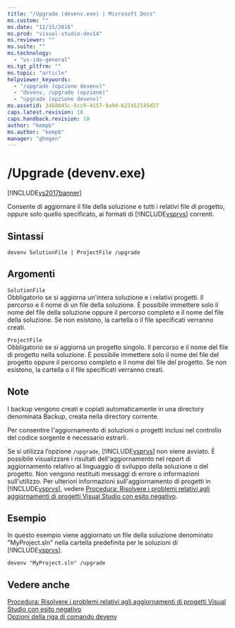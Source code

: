 ```yaml
---
title: "/Upgrade (devenv.exe) | Microsoft Docs"
ms.custom: ""
ms.date: "12/15/2016"
ms.prod: "visual-studio-dev14"
ms.reviewer: ""
ms.suite: ""
ms.technology: 
  - "vs-ide-general"
ms.tgt_pltfrm: ""
ms.topic: "article"
helpviewer_keywords: 
  - "/upgrade (opzione devenv)"
  - "devenv, /upgrade (opzione)"
  - "upgrade (opzione devenv)"
ms.assetid: 3468045c-5cc9-4157-9a9d-622452145d27
caps.latest.revision: 18
caps.handback.revision: 18
author: "kempb"
ms.author: "kempb"
manager: "ghogen"
---
```

# /Upgrade (devenv.exe)
[!INCLUDE[vs2017banner](../../code-quality/includes/vs2017banner.md)]

Consente di aggiornare il file della soluzione e tutti i relativi file di progetto, oppure solo quello specificato, ai formati di [!INCLUDE[vsprvs](../../code-quality/includes/vsprvs_md.md)] correnti.  
  
## Sintassi  
  
```  
devenv SolutionFile | ProjectFile /upgrade  
```  
  
## Argomenti  
 `SolutionFile`  
 Obbligatorio se si aggiorna un'intera soluzione e i relativi progetti.  Il percorso e il nome di un file della soluzione.  È possibile immettere solo il nome del file della soluzione oppure il percorso completo e il nome del file della soluzione.  Se non esistono, la cartella o il file specificati verranno creati.  
  
 `ProjectFile`  
 Obbligatorio se si aggiorna un progetto singolo.  Il percorso e il nome del file di progetto nella soluzione.  È possibile immettere solo il nome del file del progetto oppure il percorso completo e il nome del file del progetto.  Se non esistono, la cartella o il file specificati verranno creati.  
  
## Note  
 I backup vengono creati e copiati automaticamente in una directory denominata Backup, creata nella directory corrente.  
  
 Per consentire l'aggiornamento di soluzioni o progetti inclusi nel controllo del codice sorgente è necessario estrarli.  
  
 Se si utilizza l’opzione `/upgrade`, [!INCLUDE[vsprvs](../../code-quality/includes/vsprvs_md.md)] non viene avviato.  È possibile visualizzare i risultati dell'aggiornamento nel report di aggiornamento relativo al linguaggio di sviluppo della soluzione o del progetto.  Non vengono restituiti messaggi di errore o informazioni sull'utilizzo.  Per ulteriori informazioni sull'aggiornamento di progetti in [!INCLUDE[vsprvs](../../code-quality/includes/vsprvs_md.md)], vedere [Procedura: Risolvere i problemi relativi agli aggiornamenti di progetti Visual Studio con esito negativo](../../porting/how-to-troubleshoot-unsuccessful-visual-studio-project-upgrades.md).  
  
## Esempio  
 In questo esempio viene aggiornato un file della soluzione denominato "MyProject.sln" nella cartella predefinita per le soluzioni di [!INCLUDE[vsprvs](../../code-quality/includes/vsprvs_md.md)].  
  
```  
devenv "MyProject.sln" /upgrade  
```  
  
## Vedere anche  
 [Procedura: Risolvere i problemi relativi agli aggiornamenti di progetti Visual Studio con esito negativo](../../porting/how-to-troubleshoot-unsuccessful-visual-studio-project-upgrades.md)   
 [Opzioni della riga di comando devenv](../../ide/reference/devenv-command-line-switches.md)